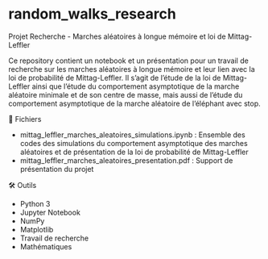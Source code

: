 # random_walks_research
Projet Recherche - Marches aléatoires à longue mémoire et loi de Mittag-Leffler

Ce repository contient un notebook et un présentation pour un travail de recherche sur les marches aléatoires à longue mémoire et leur lien avec la loi de probabilité de Mittag-Leffler.
Il s’agit de l’étude de la loi de Mittag-Leffler ainsi que l’étude du comportement asymptotique de la marche aléatoire minimale et de son centre de masse, mais aussi de l’étude du comportement asymptotique de la marche aléatoire  de l’éléphant avec stop.


📁 Fichiers

* mittag_leffler_marches_aleatoires_simulations.ipynb : Ensemble des codes des simulations du comportement asymptotique des marches aléatoires et de présentation de la loi de probabilité de Mittag-Leffler
* mittag_leffler_marches_aleatoires_presentation.pdf : Support de présentation du projet

🛠️ Outils

* Python 3
* Jupyter Notebook
* NumPy
* Matplotlib 
* Travail de recherche
* Mathématiques
